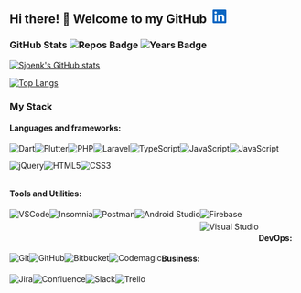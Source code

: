 ## Hi there! 👋 Welcome to my GitHub&nbsp;&nbsp;[<img alt="Paul Schunck | LinkedIn" height="24" src="./linkedin.svg?v3" />][linkedin]


### GitHub Stats ![Repos Badge](https://badges.pufler.dev/repos/sjoenk?logo=git&logoColor=white) ![Years Badge](https://badges.pufler.dev/years/sjoenk?logo=google-calendar&logoColor=white)

[![Sjoenk's GitHub stats](https://github-readme-stats.vercel.app/api?username=sjoenk&include_all_commits=true&count_private=true&theme=tokyonight&show_icons=true&hide_border=false&border_color=30363d&border_radius=5&custom_title=Sjoenk\'s+GitHub+Stats)](https://github.com/sjoenk)

[![Top Langs](https://github-readme-stats.vercel.app/api/top-langs/?username=sjoenk&include_all_commits=true&count_private=true&theme=tokyonight&show_icons=true&hide_border=false&border_color=30363d&border_radius=5&layout=compact&langs_count=8)](https://github.com/sjoenk)

### My Stack

#### Languages and frameworks:

<div>
  <img alt="Dart" height="25" style="margin-bottom:5px;float:left;" src="https://img.shields.io/badge/-Dart-0175C2?logo=dart&logoColor=white&style=flat">
  
  <img alt="Flutter" height="25" style="margin-bottom:5px;float:left;" src="https://img.shields.io/badge/-Flutter-02569B?logo=flutter&logoColor=white&style=flat">
  
  <img alt="PHP" height="25" style="margin-bottom:5px;float:left;" src="https://img.shields.io/badge/-PHP-777BB4?logo=php&logoColor=white&style=flat">
  
  <img alt="Laravel" height="25" style="margin-bottom:5px;float:left;" src="https://img.shields.io/badge/-Laravel-FF2D20?logo=laravel&logoColor=white&style=flat">
  
  <img alt="TypeScript" height="25" style="margin-bottom:5px;float:left" src="https://img.shields.io/badge/-TypeScript-3178C6?logo=typescript&logoColor=white&style=flat">
  
  <img alt="JavaScript" height="25" style="margin-bottom:5px;float:left;" src="https://img.shields.io/badge/-JavaScript-F7DF1E?logo=javascript&logoColor=333333&style=flat">
  
  <img alt="JavaScript" height="25" style="margin-bottom:5px;float:left;" src="https://img.shields.io/badge/-MySQL-4479A1?logo=mysql&logoColor=white&style=flat">
  
  <img alt="jQuery" height="25" style="margin-bottom:5px;float:left;" src="https://img.shields.io/badge/-jQuery-0769AD?logo=jquery&logoColor=white&style=flat">
  
  <img alt="HTML5" height="25" style="margin-bottom:5px;float:left" src="https://img.shields.io/badge/-HTML5-E34F26?logo=html5&logoColor=white&style=flat">
  
  <img alt="CSS3" height="25" style="margin-bottom:5px;float:left;" src="https://img.shields.io/badge/-CSS3-1572B6?logo=css3&logoColor=white&style=flat">
  
</div>

<div style="clear:both;"></div>

#### Tools and Utilities:
<div>

  <img alt="VSCode" height="25" style="margin-bottom:5px;float:left;" src="https://img.shields.io/badge/-VS Code-007ACC?logo=visual-studio-code&logoColor=white&style=flat">
  
  <img alt="Insomnia" height="25" style="margin-bottom:5px;float:left;" src="https://img.shields.io/badge/-Insomnia-4000BF?logo=insomnia&logoColor=white&style=flat">
  
  <img alt="Postman" height="25" style="margin-bottom:5px;float:left;" src="https://img.shields.io/badge/-Postman-FF6C37?logo=postman&logoColor=white&style=flat">

 <img  alt="Firebase" height="25" style="margin-bottom: 5px;" src="https://img.shields.io/badge/-Firebase-FFCA28?logo=firebase&logoColor=333333&style=flat">
  
  <img alt="Android Studio" height="25" style="margin-bottom:5px;float:left;" src="https://img.shields.io/badge/-Android Studio-3DDC84?logo=android-studio&logoColor=white&style=flat">
  
  <img alt="Visual Studio" height="25" style="margin-bottom:5px;float:left;" src="https://img.shields.io/badge/-Visual Studio-5C2D91?logo=visual-studio&logoColor=white&style=flat">
  
</div>

#### DevOps:
  
<div>
  
  <img alt="Git" height="25" style="margin-bottom:5px;float:left;" src="https://img.shields.io/badge/-Git-F05032?logo=git&logoColor=white&style=flat">
  
  <img alt="GitHub" height="25" style="margin-bottom:5px;float:left;" src="https://img.shields.io/badge/-GitHub-181717?logo=github&logoColor=white&style=flat">
  
  <img alt="Bitbucket" height="25" style="margin-bottom:5px;float:left;" src="https://img.shields.io/badge/-Bitbucket-0052CC?logo=bitbucket&logoColor=white&style=flat">
  
  <img alt="Codemagic" height="25" style="margin-bottom:5px;float:left;" src="https://img.shields.io/badge/-Codemagic-F45E3F?logo=codemagic&logoColor=white&style=flat">
  
  
</div>

#### Business:

<div>
  
  <img alt="Jira" height="25" style="margin-bottom:5px;float:left;" src="https://img.shields.io/badge/-Jira-0052CC?logo=jira&logoColor=white&style=flat">
  
  <img alt="Confluence" height="25" style="margin-bottom:5px;float:left;" src="https://img.shields.io/badge/-Confluence-172B4D?logo=confluence&logoColor=white&style=flat">
  
  <img alt="Slack" height="25" style="margin-bottom:5px;float:left;" src="https://img.shields.io/badge/-Slack-4A154B?logo=slack&logoColor=white&style=flat">
  
  <img alt="Trello" height="25" style="margin-bottom:5px;float:left;" src="https://img.shields.io/badge/-Trello-0052CC?logo=trello&logoColor=white&style=flat">
  
</div>

[linkedin]: https://www.linkedin.com/in/paul-schunck/
